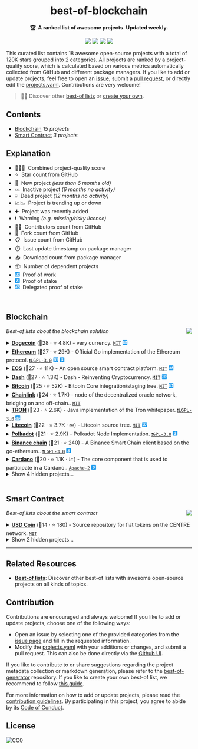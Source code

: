 <!-- markdownlint-disable -->
<h1 align="center">
    best-of-blockchain
    <br>
</h1>

<p align="center">
    <strong>🏆&nbsp; A ranked list of awesome projects. Updated weekly.</strong>
</p>

<p align="center">
    <a href="https://best-of.org" title="Best-of Badge"><img src="http://bit.ly/3o3EHNN"></a>
    <a href="#Contents" title="Project Count"><img src="https://img.shields.io/badge/projects-18-blue.svg?color=5ac4bf"></a>
    <a href="#Contribution" title="Contributions are welcome"><img src="https://img.shields.io/badge/contributions-welcome-green.svg"></a>
    <a href="https://github.com/gavincyi/best-of-blockchain/releases" title="Best-of Updates"><img src="https://img.shields.io/github/release-date/gavincyi/best-of-blockchain?color=green&label=updated"></a>
</p>

This curated list contains 18 awesome open-source projects with a total of 120K stars grouped into 2 categories. All projects are ranked by a project-quality score, which is calculated based on various metrics automatically collected from GitHub and different package managers. If you like to add or update projects, feel free to open an [issue](https://github.com/gavincyi/best-of-blockchain/issues/new/choose), submit a [pull request](https://github.com/gavincyi/best-of-blockchain/pulls), or directly edit the [projects.yaml](https://github.com/gavincyi/best-of-blockchain/edit/main/projects.yaml). Contributions are very welcome!

> 🧙‍♂️  Discover other [best-of lists](https://best-of.org) or [create your own](https://github.com/best-of-lists/best-of/blob/main/create-best-of-list.md).

## Contents

- [Blockchain](#blockchain) _15 projects_
- [Smart Contract](#smart-contract) _3 projects_

## Explanation
- 🥇🥈🥉&nbsp; Combined project-quality score
- ⭐️&nbsp; Star count from GitHub
- 🐣&nbsp; New project _(less than 6 months old)_
- 💤&nbsp; Inactive project _(6 months no activity)_
- 💀&nbsp; Dead project _(12 months no activity)_
- 📈📉&nbsp; Project is trending up or down
- ➕&nbsp; Project was recently added
- ❗️&nbsp; Warning _(e.g. missing/risky license)_
- 👨‍💻&nbsp; Contributors count from GitHub
- 🔀&nbsp; Fork count from GitHub
- 📋&nbsp; Issue count from GitHub
- ⏱️&nbsp; Last update timestamp on package manager
- 📥&nbsp; Download count from package manager
- 📦&nbsp; Number of dependent projects
- <img src="icons/PoW.png" style="display:inline;" width="13" height="13">&nbsp; Proof of work
- <img src="icons/PoS.png" style="display:inline;" width="13" height="13">&nbsp; Proof of stake
- <img src="icons/dPoS.png" style="display:inline;" width="13" height="13">&nbsp; Delegated proof of stake

<br>

## Blockchain

<a href="#contents"><img align="right" width="15" height="15" src="https://bit.ly/382Vmvi" alt="Back to top"></a>

_Best-of lists about the blockchain solution_

<details><summary><b><a href="https://github.com/dogecoin/dogecoin">Dogecoin</a></b> (🥇28 ·  ⭐ 4.8K) - very currency. <code><a href="http://bit.ly/34MBwT8">MIT</a></code> <code><img src="icons/PoW.png" style="display:inline;" width="13" height="13"></code></summary>

- [GitHub](https://github.com/dogecoin/dogecoin) (👨‍💻 550 · 🔀 1.1K · 📥 7.5M · 📋 610 - 15% open · ⏱️ 28.02.2021):

	```
	git clone https://github.com/dogecoin/dogecoin
	```
</details>
<details><summary><b><a href="https://github.com/ethereum/go-ethereum">Ethereum</a></b> (🥇27 ·  ⭐ 29K) - Official Go implementation of the Ethereum protocol. <code><a href="http://bit.ly/37RvQcA">❗️LGPL-3.0</a></code> <code><img src="icons/PoW.png" style="display:inline;" width="13" height="13"></code> <code><img src="icons/PoS.png" style="display:inline;" width="13" height="13"></code></summary>

- [GitHub](https://github.com/ethereum/go-ethereum) (👨‍💻 590 · 🔀 9.9K · 📥 110K · 📋 5.5K - 3% open · ⏱️ 08.04.2021):

	```
	git clone https://github.com/ethereum/go-ethereum
	```
</details>
<details><summary><b><a href="https://github.com/EOSIO/eos">EOS</a></b> (🥇27 ·  ⭐ 11K) - An open source smart contract platform. <code><a href="http://bit.ly/34MBwT8">MIT</a></code> <code><img src="icons/dPoS.png" style="display:inline;" width="13" height="13"></code></summary>

- [GitHub](https://github.com/EOSIO/eos) (👨‍💻 260 · 🔀 3.3K · 📥 64K · 📋 4.9K - 5% open · ⏱️ 17.03.2021):

	```
	git clone https://github.com/EOSIO/eos
	```
</details>
<details><summary><b><a href="https://github.com/dashpay/dash">Dash</a></b> (🥇27 ·  ⭐ 1.3K) - Dash - Reinventing Cryptocurrency. <code><a href="http://bit.ly/34MBwT8">MIT</a></code> <code><img src="icons/PoW.png" style="display:inline;" width="13" height="13"></code></summary>

- [GitHub](https://github.com/dashpay/dash) (👨‍💻 500 · 🔀 1.1K · 📥 85M · 📋 570 - 13% open · ⏱️ 15.11.2020):

	```
	git clone https://github.com/dashpay/dash
	```
</details>
<details><summary><b><a href="https://github.com/bitcoin/bitcoin">Bitcoin</a></b> (🥈25 ·  ⭐ 52K) - Bitcoin Core integration/staging tree. <code><a href="http://bit.ly/34MBwT8">MIT</a></code> <code><img src="icons/PoW.png" style="display:inline;" width="13" height="13"></code></summary>

- [GitHub](https://github.com/bitcoin/bitcoin) (👨‍💻 960 · 🔀 19K · 📋 6.1K - 9% open · ⏱️ 08.04.2021):

	```
	git clone https://github.com/bitcoin/bitcoin
	```
</details>
<details><summary><b><a href="https://github.com/smartcontractkit/chainlink">Chainlink</a></b> (🥈24 ·  ⭐ 1.7K) - node of the decentralized oracle network, bridging on and off-chain.. <code><a href="http://bit.ly/34MBwT8">MIT</a></code></summary>

- [GitHub](https://github.com/smartcontractkit/chainlink) (👨‍💻 83 · 🔀 450 · 📦 160 · 📋 190 - 16% open · ⏱️ 08.04.2021):

	```
	git clone https://github.com/smartcontractkit/chainlink
	```
</details>
<details><summary><b><a href="https://github.com/tronprotocol/java-tron">TRON</a></b> (🥉23 ·  ⭐ 2.6K) - Java implementation of the Tron whitepaper. <code><a href="http://bit.ly/37RvQcA">❗️LGPL-3.0</a></code> <code><img src="icons/dPoS.png" style="display:inline;" width="13" height="13"></code></summary>

- [GitHub](https://github.com/tronprotocol/java-tron) (👨‍💻 220 · 🔀 800 · 📥 60K · 📋 800 - 2% open · ⏱️ 18.03.2021):

	```
	git clone https://github.com/tronprotocol/java-tron
	```
</details>
<details><summary><b><a href="https://github.com/litecoin-project/litecoin">Litecoin</a></b> (🥉22 ·  ⭐ 3.7K · 💤) - Litecoin source tree. <code><a href="http://bit.ly/34MBwT8">MIT</a></code> <code><img src="icons/PoW.png" style="display:inline;" width="13" height="13"></code></summary>

- [GitHub](https://github.com/litecoin-project/litecoin) (👨‍💻 760 · 🔀 2.4K · 📋 410 - 11% open · ⏱️ 29.04.2020):

	```
	git clone https://github.com/litecoin-project/litecoin
	```
</details>
<details><summary><b><a href="https://github.com/paritytech/polkadot">Polkadot</a></b> (🥉21 ·  ⭐ 2.9K) - Polkadot Node Implementation. <code><a href="http://bit.ly/2M0xdwT">❗️GPL-3.0</a></code> <code><img src="icons/PoS.png" style="display:inline;" width="13" height="13"></code></summary>

- [GitHub](https://github.com/paritytech/polkadot) (👨‍💻 110 · 🔀 580 · 📥 18K · 📋 780 - 26% open · ⏱️ 08.04.2021):

	```
	git clone https://github.com/paritytech/polkadot
	```
</details>
<details><summary><b><a href="https://github.com/binance-chain/bsc">Binance chain</a></b> (🥉21 ·  ⭐ 240) - A Binance Smart Chain client based on the go-ethereum.. <code><a href="http://bit.ly/37RvQcA">❗️LGPL-3.0</a></code> <code><img src="icons/PoS.png" style="display:inline;" width="13" height="13"></code></summary>

- [GitHub](https://github.com/binance-chain/bsc) (👨‍💻 510 · 🔀 86 · 📥 8.1K · 📋 78 - 32% open · ⏱️ 03.04.2021):

	```
	git clone https://github.com/binance-chain/bsc
	```
</details>
<details><summary><b><a href="https://github.com/input-output-hk/cardano-node">Cardano</a></b> (🥉20 ·  ⭐ 1.1K · 📈) - The core component that is used to participate in a Cardano.. <code><a href="http://bit.ly/3nYMfla">Apache-2</a></code> <code><img src="icons/PoS.png" style="display:inline;" width="13" height="13"></code></summary>

- [GitHub](https://github.com/input-output-hk/cardano-node) (👨‍💻 74 · 🔀 210 · 📋 760 - 27% open · ⏱️ 08.04.2021):

	```
	git clone https://github.com/input-output-hk/cardano-node
	```
</details>
<details><summary>Show 4 hidden projects...</summary>

- <b><a href="https://github.com/monero-project/monero">Monero</a></b> (🥉22 ·  ⭐ 5.6K) - Monero: the secure, private, untraceable cryptocurrency. <code>❗Unlicensed</code> <code><img src="icons/PoW.png" style="display:inline;" width="13" height="13"></code>
- <b><a href="https://github.com/zcash/zcash">Zcash</a></b> (🥉21 ·  ⭐ 4.4K) - Zcash - Internet Money. <code>❗Unlicensed</code> <code><img src="icons/PoW.png" style="display:inline;" width="13" height="13"></code>
- <b><a href="https://github.com/stellar/stellar-core">Stellar</a></b> (🥉18 ·  ⭐ 2.6K) - stellar-core is the reference implementation for the peer.. <code>❗Unlicensed</code> <code><img src="icons/PoS.png" style="display:inline;" width="13" height="13"></code>
- <b><a href="https://github.com/terra-project/core">Terra</a></b> (🥉15 ·  ⭐ 230) - GO implementation of the Terra Protocol. <code>❗Unlicensed</code> <code><img src="icons/dPoS.png" style="display:inline;" width="13" height="13"></code>
</details>
<br>

## Smart Contract

<a href="#contents"><img align="right" width="15" height="15" src="https://bit.ly/382Vmvi" alt="Back to top"></a>

_Best-of lists about the smart contract_

<details><summary><b><a href="https://github.com/centrehq/centre-tokens">USD Coin</a></b> (🥇14 ·  ⭐ 180) - Source repository for fiat tokens on the CENTRE network. <code><a href="http://bit.ly/34MBwT8">MIT</a></code></summary>

- [GitHub](https://github.com/centrehq/centre-tokens) (👨‍💻 13 · 🔀 110 · ⏱️ 18.02.2021):

	```
	git clone https://github.com/centrehq/centre-tokens
	```
</details>
<details><summary>Show 2 hidden projects...</summary>

- <b><a href="https://github.com/paxosglobal/pax-contracts">Paxos</a></b> (🥉11 ·  ⭐ 60) - Solidity smart contracts for the Paxos Standard ERC20 stablecoin PAX. <code><a href="http://bit.ly/34MBwT8">MIT</a></code>
- <b><a href="https://github.com/paxosglobal/busd-contract">Binance USD</a></b> (🥉9 ·  ⭐ 16) - Solidity smart contracts for the Binance USD. <code><a href="http://bit.ly/34MBwT8">MIT</a></code>
</details>

---

## Related Resources

- [**Best-of lists**](https://best-of.org): Discover other best-of lists with awesome open-source projects on all kinds of topics.

## Contribution

Contributions are encouraged and always welcome! If you like to add or update projects, choose one of the following ways:

- Open an issue by selecting one of the provided categories from the [issue page](https://github.com/gavincyi/best-of-blockchain/issues/new/choose) and fill in the requested information.
- Modify the [projects.yaml](https://github.com/gavincyi/best-of-blockchain/blob/main/projects.yaml) with your additions or changes, and submit a pull request. This can also be done directly via the [Github UI](https://github.com/gavincyi/best-of-blockchain/edit/main/projects.yaml).

If you like to contribute to or share suggestions regarding the project metadata collection or markdown generation, please refer to the [best-of-generator](https://github.com/best-of-lists/best-of-generator) repository. If you like to create your own best-of list, we recommend to follow [this guide](https://github.com/best-of-lists/best-of/blob/main/create-best-of-list.md).

For more information on how to add or update projects, please read the [contribution guidelines](https://github.com/gavincyi/best-of-blockchain/blob/main/CONTRIBUTING.md). By participating in this project, you agree to abide by its [Code of Conduct](https://github.com/gavincyi/best-of-blockchain/blob/main/.github/CODE_OF_CONDUCT.md).

## License

[![CC0](https://mirrors.creativecommons.org/presskit/buttons/88x31/svg/by-sa.svg)](https://creativecommons.org/licenses/by-sa/4.0/)
